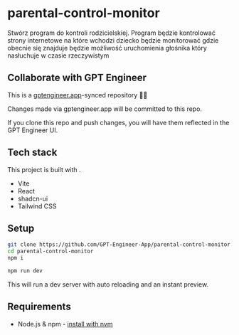 # parental-control-monitor

Stwórz program do kontroli rodzicielskiej. Program będzie kontrolować strony internetowe na które wchodzi dziecko będzie monitorować gdzie obecnie się znajduje będzie możliwość uruchomienia głośnika który nasłuchuje w czasie rzeczywistym

## Collaborate with GPT Engineer

This is a [gptengineer.app](https://gptengineer.app)-synced repository 🌟🤖

Changes made via gptengineer.app will be committed to this repo.

If you clone this repo and push changes, you will have them reflected in the GPT Engineer UI.

## Tech stack

This project is built with .

- Vite
- React
- shadcn-ui
- Tailwind CSS

## Setup

```sh
git clone https://github.com/GPT-Engineer-App/parental-control-monitor.git
cd parental-control-monitor
npm i
```

```sh
npm run dev
```

This will run a dev server with auto reloading and an instant preview.

## Requirements

- Node.js & npm - [install with nvm](https://github.com/nvm-sh/nvm#installing-and-updating)
